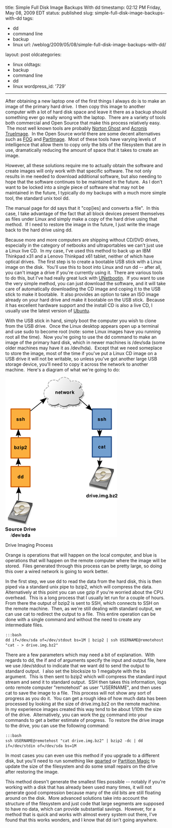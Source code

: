 title: Simple Full Disk Image Backups With dd
timestamp: 02:12 PM Friday, May 08, 2009 EDT
status: published
slug: simple-full-disk-image-backups-with-dd
tags:
- dd
- command line
- backup
- linux
url: /weblog/2009/05/08/simple-full-disk-image-backups-with-dd/

layout: post
oldcategories:
- linux
oldtags:
- backup
- command line
- dd
- linux
wordpress_id: '729'

---

After obtaining a new laptop one of the first things I always do is to make an image of the primary hard drive.  I then copy this image to another computer with a lot of hard disk space and leave it there as a backup should something ever go really wrong with the laptop.  There are a variety of tools both commercial and Open Source that make this process relatively easy.  The most well known tools are probably [Norton Ghost](http://www.symantec.com/norton/ghost) and [Acronis TrueImage](http://www.acronis.com/).  In the Open Source world there are some decent alternatives such as [FOG](http://www.fogproject.org/) and [PartImage](http://www.partimage.org/).  Most of these tools have varying levels of intelligence that allow them to copy only the bits of the filesystem that are in use, dramatically reducing the amount of space that it takes to create an image.

However, all these solutions require me to actually obtain the software and create images will only work with that specific software. The not only results in me needed to download additional software, but also needing to hope that the software continues to be maintained in the future.  As I don't want to be locked into a single piece of software what may not be maintained in the future, I typically do my backups with a much more simple tool, the standard unix tool dd.

The manual page for dd says that it "cop[ies] and converts a file".  In this case, I take advantage of the fact that all block devices present themselves as files under Linux and simply make a copy of the hard drive using that method.  If I need to restore the image in the future, I just write the image back to the hard drive using dd.

Because more and more computers are shipping without CD/DVD drives, especially in the category of netbooks and ultraportables we can't just use a Linux live CD.  In my case, I've used this method to back up an IBM Thinkpad x31 and a Lenovo Thinkpad x61 tablet, neither of which have optical drives.  The first step is to create a bootable USB stick with a Linux image on the disk.  You'll use this to boot into Linux and run dd -- after all, you can't image a drive if you're currently using it.  There are various tools to do this, but I've had really great luck with [UNetbootin](http://unetbootin.sourceforge.net/).  If you want to use the very simple method, you can just download the software, and it will take care of automatically downloading the CD image and coping it to the USB stick to make it bootable.  It also provides an option to take an ISO image already on your hard drive and make it bootable on the USB stick.  Because it has excellent hardware support and the install CD is also a live CD, I usually use the latest version of [Ubuntu](http://www.ubuntu.com/).

With the USB stick in hand, simply boot the computer you wish to clone from the USB drive.  Once the Linux desktop appears open up a terminal and use sudo to become root (note: some Linux images have you running root all the time).  Now you're going to use the dd command to make an image of the primary hard disk, which in newer machines is /dev/sda (some older machines may have it as /dev/hda).  Except that we need someplace to store the image, most of the time if you've put a Linux CD image on a USB drive it will not be writable, so unless you've got another large USB storage device, you'll need to copy it across the network to another machine.  Here's a diagram of what we're going to do:

<div class="image caption center">
    <img src="/weblog/media/2009/05/dddriveimage.png" alt="Drive Imaging Process">
    <p>Drive Imaging Process</p>
</div>

Orange is operations that will happen on the local computer, and blue is operations that will happen on the remote computer where the image will be stored.  Files generated through this process can be pretty large, so doing this over a wired network is going to work better.

In the first step, we use dd to read the data from the hard disk, this is then piped via a standard unix pipe to bzip2, which will compress the data.  Alternatively at this point you can use gzip if you're worried about the CPU overhead.  This is a long process that I usually let run for a couple of hours.  From there the output of bzip2 is sent to SSH, which connects to SSH on the remote machine.  Then, as we're still dealing with standard output, we can use cat to redirect the output to a file.  This entire operation can be done with a single command and without the need to create any intermediate files.

    :::bash
    dd if=/dev/sda of=/dev/stdout bs=1M | bzip2 | ssh USERNAME@remotehost "cat - > drive.img.bz2"


There are a few parameters which may need a bit of explanation.  With regards to dd, the if and of arguments specify the input and output file, here we use /dev/stdout to indicate that we want dd to send the output to standard output.  I also set the blocksize to 1 megabyte with the bs argument.  This is then sent to bzip2 which will compress the standard input stream and send it to standard output.  SSH then takes this information, logs onto remote computer "remotehost" as user "USERNAME", and then uses cat to save the image to a file.  This process will not show any sort of progress as you do it.  You can get a rough idea of how much data has been processed by looking at the size of drive.img.bz2 on the remote machine.  In my experience images created this way tend to be about 1/10th the size of the drive.  Alternatively, you can work the [pv](http://www.ivarch.com/programs/pv.shtml) command into your commands to get a better estimate of progress.  To restore the drive image to the drive, you can use the following command:

    :::bash
    ssh USERNAME@remotehost "cat drive.img.bz2" | bzip2 -dc | dd if=/dev/stdin of=/dev/sda bs=1M


In most cases you can even use this method if you upgrade to a different disk, but you'll need to run something like [gparted](http://gparted.sourceforge.net/) or [Partition Magic](http://www.symantec.com/norton/partitionmagic) to update the size of the filesystem and do some small repairs on the drive after restoring the image.

This method doesn't generate the smallest files possible -- notably if you're working with a disk that has already been used many times, it will not generate good compression because many of the old bits are still floating around on the disk.  More advanced solutions take into account the structure of the filesystem and just code that large segments are supposed to have no data, which can provide substantial savings.  However, for a method that is quick and works with almost every system out there, I've found that this works wonders, and I know that dd isn't going anywhere.

